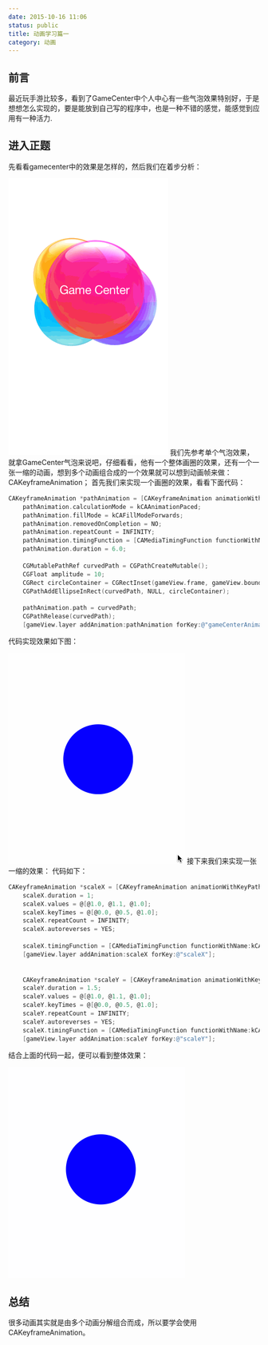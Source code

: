 ```yaml
---
date: 2015-10-16 11:06
status: public
title: 动画学习篇一
category: 动画
---
```


## 前言
  最近玩手游比较多，看到了GameCenter中个人中心有一些气泡效果特别好，于是想想怎么实现的，要是能放到自己写的程序中，也是一种不错的感觉，能感觉到应用有一种活力.
## 进入正题
先看看gamecenter中的效果是怎样的，然后我们在着步分析：

![](/images/gameCenter1.gif)
我们先参考单个气泡效果，就拿GameCenter气泡来说吧，仔细看看，他有一个整体画圈的效果，还有一个一张一缩的动画，想到多个动画组合成的一个效果就可以想到动画帧来做：CAKeyframeAnimation；
首先我们来实现一个画圈的效果，看看下面代码：
```objective-c
CAKeyframeAnimation *pathAnimation = [CAKeyframeAnimation animationWithKeyPath:@"position"];
    pathAnimation.calculationMode = kCAAnimationPaced;
    pathAnimation.fillMode = kCAFillModeForwards;
    pathAnimation.removedOnCompletion = NO;
    pathAnimation.repeatCount = INFINITY;
    pathAnimation.timingFunction = [CAMediaTimingFunction functionWithName:kCAMediaTimingFunctionLinear];
    pathAnimation.duration = 6.0;
    
    CGMutablePathRef curvedPath = CGPathCreateMutable();
    CGFloat amplitude = 10;
    CGRect circleContainer = CGRectInset(gameView.frame, gameView.bounds.size.width / 2 - amplitude, gameView.bounds.size.width / 2 - amplitude);
    CGPathAddEllipseInRect(curvedPath, NULL, circleContainer);
    
    pathAnimation.path = curvedPath;
    CGPathRelease(curvedPath);
    [gameView.layer addAnimation:pathAnimation forKey:@"gameCenterAnimation"];
```
代码实现效果如下图：

![](/images/game1.gif)
接下来我们来实现一张一缩的效果：
代码如下：
```objective-c
CAKeyframeAnimation *scaleX = [CAKeyframeAnimation animationWithKeyPath:@"transform.scale.x"];
    scaleX.duration = 1;
    scaleX.values = @[@1.0, @1.1, @1.0];
    scaleX.keyTimes = @[@0.0, @0.5, @1.0];
    scaleX.repeatCount = INFINITY;
    scaleX.autoreverses = YES;
    
    scaleX.timingFunction = [CAMediaTimingFunction functionWithName:kCAMediaTimingFunctionEaseInEaseOut];
    [gameView.layer addAnimation:scaleX forKey:@"scaleX"];
    
    
    CAKeyframeAnimation *scaleY = [CAKeyframeAnimation animationWithKeyPath:@"transform.scale.y"];
    scaleY.duration = 1.5;
    scaleY.values = @[@1.0, @1.1, @1.0];
    scaleY.keyTimes = @[@0.0, @0.5, @1.0];
    scaleY.repeatCount = INFINITY;
    scaleY.autoreverses = YES;
    scaleX.timingFunction = [CAMediaTimingFunction functionWithName:kCAMediaTimingFunctionEaseInEaseOut];
    [gameView.layer addAnimation:scaleY forKey:@"scaleY"];
```
结合上面的代码一起，便可以看到整体效果：

![](/images/game2.gif)
## 总结
很多动画其实就是由多个动画分解组合而成，所以要学会使用CAKeyframeAnimation。